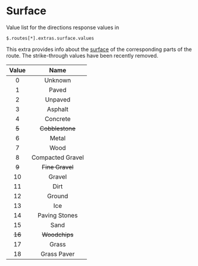 # Surface

Value list for the directions response values in

```jsonpath
$.routes[*].extras.surface.values
```

This extra provides info about the [surface](https://wiki.openstreetmap.org/wiki/Key:surface) of the corresponding parts of the route.
The strike-through values have been recently removed.

| Value  |       Name       |
|:------:|:----------------:|
|   0    |     Unknown      |
|   1    |      Paved       |
|   2    |     Unpaved      |
|   3    |     Asphalt      |
|   4    |     Concrete     |
| ~~5~~  | ~~Cobblestone~~  |
|   6    |      Metal       |
|   7    |       Wood       |
|   8    | Compacted Gravel |
| ~~9~~  | ~~Fine Gravel~~  |
|   10   |      Gravel      |
|   11   |       Dirt       |
|   12   |      Ground      |
|   13   |       Ice        |
|   14   |  Paving Stones   |
|   15   |       Sand       |
| ~~16~~ |  ~~Woodchips~~   |
|   17   |      Grass       |
|   18   |   Grass Paver    |

[//]: # (keep in sync with org.heigit.ors.routing.graphhopper.extensions.SurfaceType)